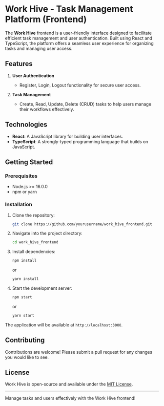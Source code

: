 # Work Hive - Task Management Platform (Frontend)

The **Work Hive** frontend is a user-friendly interface designed to facilitate efficient task management and user authentication. Built using React and TypeScript, the platform offers a seamless user experience for organizing tasks and managing user access.

## Features

1. **User Authentication**

   - Register, Login, Logout functionality for secure user access.

2. **Task Management**
   - Create, Read, Update, Delete (CRUD) tasks to help users manage their workflows effectively.

## Technologies

- **React**: A JavaScript library for building user interfaces.
- **TypeScript**: A strongly-typed programming language that builds on JavaScript.

## Getting Started

### Prerequisites

- Node.js >= 16.0.0
- npm or yarn

### Installation

1. Clone the repository:
   ```bash
   git clone https://github.com/yourusername/work_hive_frontend.git
   ```
2. Navigate into the project directory:

   ```bash
   cd work_hive_frontend
   ```

3. Install dependencies:

   ```bash
   npm install
   ```

   or

   ```bash
   yarn install
   ```

4. Start the development server:
   ```bash
   npm start
   ```
   or
   ```bash
   yarn start
   ```

The application will be available at `http://localhost:3000`.

## Contributing

Contributions are welcome! Please submit a pull request for any changes you would like to see.

## License

Work Hive is open-source and available under the [MIT License](../LICENSE).

---

Manage tasks and users effectively with the Work Hive frontend!
